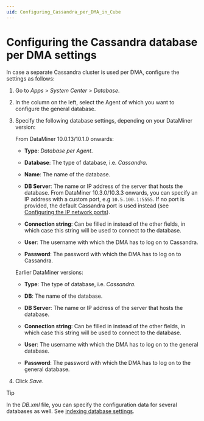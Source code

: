 ```yaml
---
uid: Configuring_Cassandra_per_DMA_in_Cube
---
```


# Configuring the Cassandra database per DMA settings

In case a separate Cassandra cluster is used per DMA, configure the settings as follows:

1. Go to *Apps* > *System Center* > *Database*.

1. In the column on the left, select the Agent of which you want to configure the general database.

1. Specify the following database settings, depending on your DataMiner version:

   From DataMiner 10.0.13/10.1.0 onwards:

   - **Type**: *Database per Agent*.

   - **Database**: The type of database, i.e. *Cassandra*.

   - **Name**: The name of the database.

   - **DB Server**: The name or IP address of the server that hosts the database. From DataMiner 10.3.0/10.3.3 onwards, you can specify an IP address with a custom port, e.g `10.5.100.1:5555`. If no port is provided, the default Cassandra port is used instead (see [Configuring the IP network ports](xref:Configuring_the_IP_network_ports)). <!-- RN 34590 -->

   - **Connection string**: Can be filled in instead of the other fields, in which case this string will be used to connect to the database.

   - **User**: The username with which the DMA has to log on to Cassandra.

   - **Password**: The password with which the DMA has to log on to Cassandra.

   Earlier DataMiner versions:

   - **Type**: The type of database, i.e. *Cassandra*.

   - **DB**: The name of the database.

   - **DB Server**: The name or IP address of the server that hosts the database.

   - **Connection string**: Can be filled in instead of the other fields, in which case this string will be used to connect to the database.

   - **User**: The username with which the DMA has to log on to the general database.

   - **Password**: The password with which the DMA has to log on to the general database.

1. Click *Save*.

> [!TIP]
> In the *DB.xml* file, you can specify the configuration data for several databases as well. See [indexing database settings](xref:DB_xml#general-database-settings).
